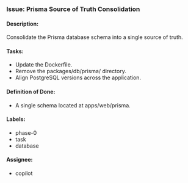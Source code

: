 ### Issue: Prisma Source of Truth Consolidation

#### Description:
Consolidate the Prisma database schema into a single source of truth.

#### Tasks:
- Update the Dockerfile.
- Remove the packages/db/prisma/ directory.
- Align PostgreSQL versions across the application.

#### Definition of Done:
- A single schema located at apps/web/prisma.

#### Labels:
- phase-0
- task
- database

#### Assignee:
- copilot